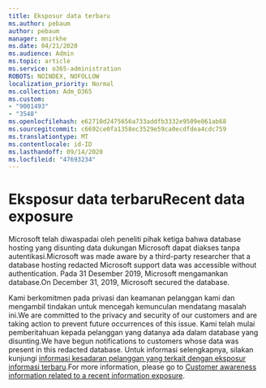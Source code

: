 ```yaml
---
title: Eksposur data terbaru
ms.author: pebaum
author: pebaum
manager: mnirkhe
ms.date: 04/21/2020
ms.audience: Admin
ms.topic: article
ms.service: o365-administration
ROBOTS: NOINDEX, NOFOLLOW
localization_priority: Normal
ms.collection: Adm_O365
ms.custom:
- "9001493"
- "3548"
ms.openlocfilehash: e62710d2475656a733addfb3332e9509e061ab68
ms.sourcegitcommit: c6692ce0fa1358ec3529e59ca0ecdfdea4cdc759
ms.translationtype: MT
ms.contentlocale: id-ID
ms.lasthandoff: 09/14/2020
ms.locfileid: "47693234"
---
```

# <a name="recent-data-exposure"></a><span data-ttu-id="fe110-102">Eksposur data terbaru</span><span class="sxs-lookup"><span data-stu-id="fe110-102">Recent data exposure</span></span>

<span data-ttu-id="fe110-103">Microsoft telah diwaspadai oleh peneliti pihak ketiga bahwa database hosting yang disunting data dukungan Microsoft dapat diakses tanpa autentikasi.</span><span class="sxs-lookup"><span data-stu-id="fe110-103">Microsoft was made aware by a third-party researcher that a database hosting redacted Microsoft support data was accessible without authentication.</span></span> <span data-ttu-id="fe110-104">Pada 31 Desember 2019, Microsoft mengamankan database.</span><span class="sxs-lookup"><span data-stu-id="fe110-104">On December 31, 2019, Microsoft secured the database.</span></span>

<span data-ttu-id="fe110-105">Kami berkomitmen pada privasi dan keamanan pelanggan kami dan mengambil tindakan untuk mencegah kemunculan mendatang masalah ini.</span><span class="sxs-lookup"><span data-stu-id="fe110-105">We are committed to the privacy and security of our customers and are taking action to prevent future occurrences of this issue.</span></span> <span data-ttu-id="fe110-106">Kami telah mulai pemberitahuan kepada pelanggan yang datanya ada dalam database yang disunting.</span><span class="sxs-lookup"><span data-stu-id="fe110-106">We have begun notifications to customers whose data was present in this redacted database.</span></span> <span data-ttu-id="fe110-107">Untuk informasi selengkapnya, silakan kunjungi [informasi kesadaran pelanggan yang terkait dengan eksposur informasi terbaru](https://aka.ms/privacyinfo).</span><span class="sxs-lookup"><span data-stu-id="fe110-107">For more information, please go to [Customer awareness information related to a recent information exposure](https://aka.ms/privacyinfo).</span></span>
